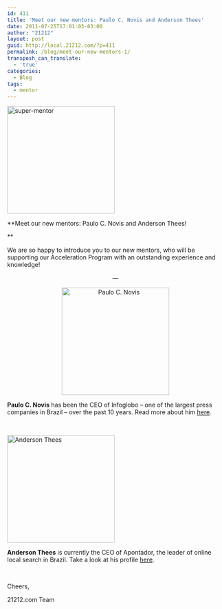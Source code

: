 ```yaml
---
id: 411
title: 'Meet our new mentors: Paulo C. Novis and Anderson Thees'
date: 2011-07-25T17:01:03-03:00
author: "21212"
layout: post
guid: http://local.21212.com/?p=411
permalink: /blog/meet-our-new-mentors-1/
transposh_can_translate:
  - 'true'
categories:
  - Blog
tags:
  - mentor
---
```

<img class="aligncenter size-full wp-image-311" src="http://local.21212.com/wp-content/uploads/2011/07/super-mentor.png" alt="super-mentor" width="250" height="250" srcset="http://localhost:8080/wp-content/uploads/2011/07/super-mentor.png 250w, http://localhost:8080/wp-content/uploads/2011/07/super-mentor-150x150.png 150w" sizes="(max-width: 250px) 100vw, 250px" />

**Meet our new mentors: Paulo C. Novis and Anderson Thees!
  
** 

We are so happy to introduce you to our new mentors, who will be supporting our Acceleration Program with an outstanding experience and knowledge!

<!--more ..are you curious? Meet them now!-->

<p style="text-align: center">
  &#8212;
</p>

<p style="text-align: center">
  <img class="aligncenter size-full wp-image-353" src="http://local.21212.com/wp-content/uploads/2011/07/paulonovis-e1311603119543.jpg" alt="Paulo C. Novis" width="250" height="250" srcset="http://localhost:8080/wp-content/uploads/2011/07/paulonovis-e1311603119543.jpg 250w, http://localhost:8080/wp-content/uploads/2011/07/paulonovis-e1311603119543-150x150.jpg 150w" sizes="(max-width: 250px) 100vw, 250px" />
</p>

**Paulo C. Novis** has been the CEO of Infoglobo &#8211; one of the largest press companies in Brazil &#8211; over the past 10 years. Read more about him [here](http://local.21212.com/team/paulo-c-novis/ "Paulo C. Novis").

&nbsp;

<img class="aligncenter size-full wp-image-377" src="http://local.21212.com/wp-content/uploads/2011/07/AndersonThees-e1311619477818.jpg" alt="Anderson Thees" width="250" height="250" srcset="http://localhost:8080/wp-content/uploads/2011/07/AndersonThees-e1311619477818.jpg 250w, http://localhost:8080/wp-content/uploads/2011/07/AndersonThees-e1311619477818-150x150.jpg 150w" sizes="(max-width: 250px) 100vw, 250px" />

**Anderson Thees** is currently the CEO of Apontador, the leader of online local search in Brazil. Take a look at his profile [here](http://local.21212.com/team/anderson-thees/ "Anderson Thees").

&nbsp;

Cheers,

21212.com Team
